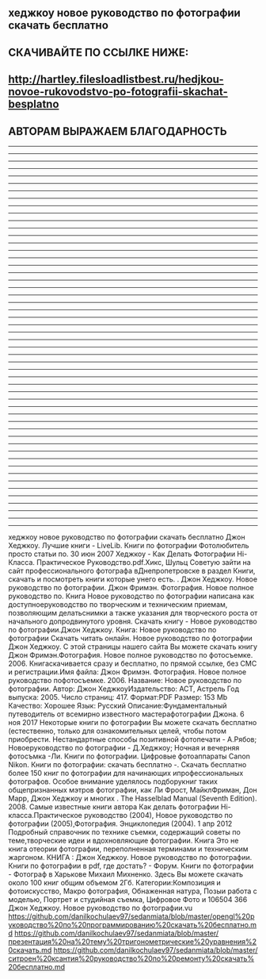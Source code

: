 хеджкоу новое руководство по фотографии скачать бесплатно
--------------------------------------------------
СКАЧИВАЙТЕ ПО ССЫЛКЕ НИЖЕ:
--------------------------------------------------
http://hartley.filesloadlistbest.ru/hedjkou-novoe-rukovodstvo-po-fotografii-skachat-besplatno
--------------------------------------------------
АВТОРАМ ВЫРАЖАЕМ БЛАГОДАРНОСТЬ
--------------------------------------------------
--------------------------------------------------
--------------------------------------------------
--------------------------------------------------
--------------------------------------------------
--------------------------------------------------
--------------------------------------------------
--------------------------------------------------
--------------------------------------------------
--------------------------------------------------
--------------------------------------------------
--------------------------------------------------
--------------------------------------------------
--------------------------------------------------
--------------------------------------------------
--------------------------------------------------
--------------------------------------------------
--------------------------------------------------
--------------------------------------------------
--------------------------------------------------
--------------------------------------------------
--------------------------------------------------
--------------------------------------------------
--------------------------------------------------
--------------------------------------------------
--------------------------------------------------
--------------------------------------------------
--------------------------------------------------
--------------------------------------------------
--------------------------------------------------
--------------------------------------------------
--------------------------------------------------
--------------------------------------------------
--------------------------------------------------
--------------------------------------------------
--------------------------------------------------
--------------------------------------------------
--------------------------------------------------
--------------------------------------------------
--------------------------------------------------
--------------------------------------------------
--------------------------------------------------
--------------------------------------------------
--------------------------------------------------
--------------------------------------------------
--------------------------------------------------
--------------------------------------------------
--------------------------------------------------
--------------------------------------------------
--------------------------------------------------
--------------------------------------------------
--------------------------------------------------
--------------------------------------------------
хеджкоу новое руководство по фотографии скачать бесплатно Джон Хеджкоу. Лучшие книги - LiveLib. Книги по фотографии  Фотолюбитель  просто статьи по. 30 июн 2007  Хеджкоу - Как Делать Фотографии Hi-Класса. Практическое Руководство.pdf.Хикс, Шульц  Советую зайти на сайт профессионального фотографа вДнепропетровске в раздел Книги, скачать и посмотреть книги которые унего есть. . Джон Хеджкоу. Новое руководство по фотографии. Джон Фримэн. Фотография. Новое полное руководство по. Книга Новое руководство по фотографии написана как доступноеруководство по творческим и техническим приемам, позволяющим делатьснимки  а также указания для творческого роста от начального допродвинутого уровня. Скачать книгу - Новое руководство по фотографии.Джон Хеджкоу. Книга: Новое руководство по фотографии  Скачать читать онлайн. Новое руководство по фотографии  Джон Хеджкоу. С этой страницы нашего сайта Вы можете скачать книгу Джон Фримэн.Фотография. Новое полное руководство по фотосъемке. 2006. Книгаскачивается сразу и бесплатно, по прямой ссылке, без СМС и регистрации.Имя файла: Джон Фримэн. Фотография. Новое полное руководство пофотосъемке. 2006. Название: Новое руководство по фотографии. Автор: Джон ХеджкоуИздательство: АСТ, Астрель Год выпуска: 2005. Число страниц: 417. Формат:PDF Размер: 153 Mb Качество: Хорошее Язык: Русский Описание:Фундаментальный путеводитель от всемирно известного мастерафотографии Джона. 6 ноя 2017  Некоторые книги по фотографии Вы можете скачать бесплатно (естественно, только для ознакомительных целей, чтобы потом приобрести. Нестандартные способы позитивной фотопечати - А.Рябов; Новоеруководство по фотографии - Д.Хеджкоу; Ночная и вечерняя фотосъмка -Ли. Книги по фотографии.  Цифровые фотоаппараты Canon Nikon. Книги по фотографии: скачать бесплатно -. Скачать бесплатно более 150 книг по фотографии для начинающих ипрофессиональных фотографов.  Особое внимание уделялось подборукниг таких общепризнанных мэтров фотографии, как Ли Фрост, МайклФриман, Дон Марр, Джон Хеджкоу и многих . The Hasselblad Manual (Seventh Edition). 2008. Самые известные книги автора Как делать фотографии Hi-класса.Практическое руководство (2004), Новое руководство по фотографии (2005),Фотография. Энциклопедия (2004).
1 апр 2012  Подробный справочник по технике съемки, содержащий советы по теме,творческие идеи и вдохновляющие фотографии. Книга  Это не книга отеории фотографии, переполненная терминами и техническим жаргоном. КНИГА : Джон Хеджкоу. Новое руководство по фотографии. Книги по фотографии в pdf, где достать? - Форум. Книги по фотографии - Фотограф в Харькове Михаил Михненко. Здесь Вы можете скачать около 100 книг общим объемом 2Гб.  Категории:Композиция и фотоискусство, Макро фотография, Обнаженная натура, Позыи работа с моделью, Портрет и студийная съемка, Цифровое Фото и  106504 366 Джон Хеджкоу. Новое руководство по фотографии.vu
https://github.com/danilkochulaev97/sedanmiata/blob/master/opengl%20руководство%20по%20программированию%20скачать%20бесплатно.md
https://github.com/danilkochulaev97/sedanmiata/blob/master/презентация%20на%20тему%20тригонометрические%20уравнения%20скачать.md
https://github.com/danilkochulaev97/sedanmiata/blob/master/ситроен%20ксантия%20руководство%20по%20ремонту%20скачать%20бесплатно.md